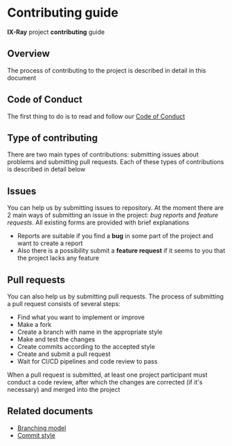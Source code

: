 # Contributing guide

__IX-Ray__ project __contributing__ guide

## Overview

The process of contributing to the project is described in detail in this document

## Code of Conduct

The first thing to do is to read and follow our [Code of Conduct](./CODE_OF_CONDUCT.md)

## Type of contributing

There are two main types of contributions: submitting issues about problems and submitting pull requests. Each of these types of contributions is described in detail below

## Issues

You can help us by submitting issues to repository. At the moment there are 2 main ways of submitting an issue in the project: _bug reports_ and _feature requests_. All existing forms are provided with brief explanations

- Reports are suitable if you find a __bug__ in some part of the project and want to create a report
- Also there is a possibility submit a __feature request__ if it seems to you that the project lacks any feature

## Pull requests

You can also help us by submitting pull requests. The process of submitting a pull request consists of several steps:

- Find what you want to implement or improve
- Make a fork
- Create a branch with name in the appropriate style
- Make and test the changes
- Create commits according to the accepted style
- Create and submit a pull request
- Wait for CI/CD pipelines and code review to pass

When a pull request is submitted, at least one project participant must conduct a code review, after which the changes are corrected (if it's necessary) and merged into the project

## Related documents

- [Branching model](./doc/branching-model.md)
- [Commit style](./doc/commit-style.md)
